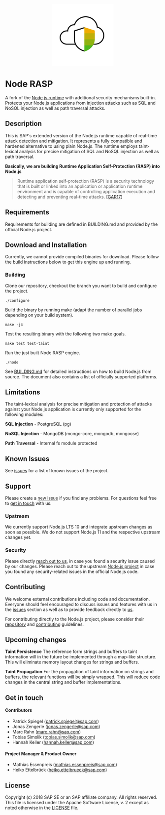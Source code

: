 <p align="center">
  <a href="">
    <img alt="Node RASP" src="logo.png" width="200"/>
  </a>
</p>

# Node RASP

A fork of the [Node.js runtime](https://github.com/nodejs/node) with 
additional security mechanisms built-in. Protects your Node.js applications 
from injection attacks such as SQL and NoSQL injection as well as path 
traversal attacks.

## Description
This is SAP's extended version of the Node.js runtime capable of real-time 
attack detection and mitigation. It represents a fully compatible and hardened 
alternative to using plain Node.js. The runtime employs taint-lexical analysis 
for precise mitigation of SQL and NoSQL injection as well as path traversal.

**Basically, we are building 
Runtime Application Self-Protection (RASP) into Node.js**

> Runtime application self-protection (RASP) is a security technology that is 
> built or linked into an application or application runtime environment and is 
> capable of controlling application execution and detecting and preventing 
> real-time attacks. 
> [[GAR17]](https://www.gartner.com/it-glossary/runtime-application-self-protection-rasp/)

## Requirements
Requirements for building are defined in BUILDING.md and provided by the 
official Node.js project.

## Download and Installation
Currently, we cannot provide compiled binaries for download. Please follow 
the build instructions below to get this engine up and running.

### Building

Clone our repository, checkout the branch you want to build and configure 
the project.
```shell
./configure
```

Build the binary by running make (adapt the number of parallel jobs depending 
on your build system).
```shell
make -j4
```

Test the resulting binary with the following two make goals.
```shell
make test test-taint
```

Run the just built Node RASP engine.
```shell
./node
```

See [BUILDING.md](BUILDING.md) for detailed instructions on how to build
Node.js from source. The document also contains a list of
officially supported platforms.

## Limitations
The taint-lexical analysis for precise mitigation and protection of attacks 
against your Node.js application is currently only supported for the 
following modules:

**SQL Injection** - PostgreSQL (pg)

**NoSQL Injection** - MongoDB (mongo-core, mongodb, mongoose)

**Path Traversal** - Internal fs module protected

## Known Issues
See [issues](https://github.com/sap/node-rasp/issues) for a list of known 
issues of the project.

## Support
Please create a [new issue](https://github.com/sap/node-rasp/issues/new) 
if you find any problems. For questions feel free 
to [get in touch](#contributors) with us.

### Upstream
We currently support Node.js LTS 10 and integrate upstream changes as soon as 
possible. We do not support Node.js 11 and the respective upstream changes yet.

### Security
Please directly [reach out to us](#contributors), in case you found a security 
issue caused by our changes. Please reach out to the upstream 
[Node.js project](https://github.com/nodejs/node) in case you found any 
security-related issues in the official Node.js code.

## Contributing
We welcome external contributions including code and documentation. Everyone 
should feel encouraged to discuss issues and features with us in the 
[issues](https://github.com/sap/node-rasp/issues) section as well as to provide 
feedback directly to [us](#contributors).

For contributing directly to the Node.js project, please consider their 
[repository](https://github.com/nodejs/node/) and 
[contributing](https://github.com/nodejs/node/blob/master/CONTRIBUTING.md) 
guidelines.

## Upcoming changes
**Taint Persistence**
The reference form strings and buffers to taint information will in the future 
be implemented through a map-like structure. This will eliminate memory layout 
changes for strings and buffers.

**Taint Propagation**  For the propagation of taint information on strings and 
buffers, the relevant functions will be simply wrapped. This will reduce code 
changes in the central string and buffer implementations.

<a name="contributors"></a>
## Get in touch

#### Contributors
* Patrick Spiegel (patrick.spiegel@sap.com)
* Jonas Zengerle (jonas.zengerle@sap.com)
* Marc Rahn (marc.rahn@sap.com)
* Tobias Simolik (tobias.simolik@sap.com)
* Hannah Keller (hannah.keller@sap.com)

#### Project Manager & Product Owner
* Mathias Essenpreis (mathias.essenpreis@sap.com)
* Heiko Ettelbrück (heiko.ettelbrueck@sap.com)


## License

Copyright (c) 2018 SAP SE or an SAP affiliate company. All rights reserved.
This file is licensed under the Apache Software License, v. 2 except as noted 
otherwise in the [LICENSE](LICENSE) file.
